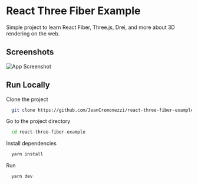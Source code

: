 # React Three Fiber Example

Simple project to learn React Fiber, Three.js, Drei, and more about 3D rendering on the web.


## Screenshots

![App Screenshot](https://github.com/JeanCremonezzi/react-three-fiber-example/assets/41790256/b3c27578-4c39-4068-81f2-0114bc9d1568)

## Run Locally

Clone the project
```bash
  git clone https://github.com/JeanCremonezzi/react-three-fiber-example
```

Go to the project directory
```bash
  cd react-three-fiber-example
```

Install dependencies
```bash
  yarn install
```

Run
```bash
  yarn dev
```